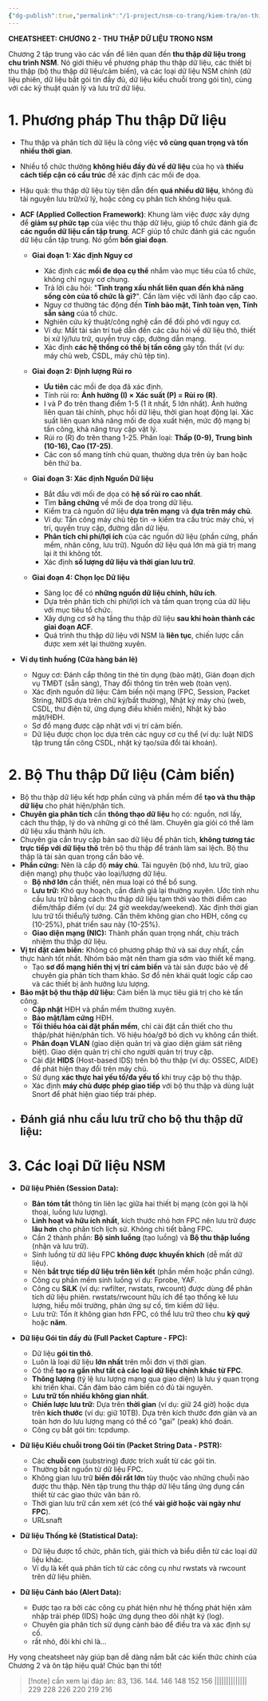 ```yaml
---
{"dg-publish":true,"permalink":"/1-project/nsm-co-trang/kiem-tra/on-thi/01-cheatsheet-dai-chuong-2/","created":"2025-05-30T01:05:52.000+07:00"}
---
```



**CHEATSHEET: CHƯƠNG 2 - THU THẬP DỮ LIỆU TRONG NSM**

Chương 2 tập trung vào các vấn đề liên quan đến **thu thập dữ liệu trong chu trình NSM**. Nó giới thiệu về phương pháp thu thập dữ liệu, các thiết bị thu thập (bộ thu thập dữ liệu/cảm biến), và các loại dữ liệu NSM chính (dữ liệu phiên, dữ liệu bắt gói tin đầy đủ, dữ liệu kiểu chuỗi trong gói tin), cùng với các kỹ thuật quản lý và lưu trữ dữ liệu.

# **1. Phương pháp Thu thập Dữ liệu**

- Thu thập và phân tích dữ liệu là công việc **vô cùng quan trọng và tốn nhiều thời gian**.
    
- Nhiều tổ chức thường **không hiểu đầy đủ về dữ liệu** của họ và **thiếu cách tiếp cận có cấu trúc** để xác định các mối đe dọa.
    
- Hậu quả: thu thập dữ liệu tùy tiện dẫn đến **quá nhiều dữ liệu**, không đủ tài nguyên lưu trữ/xử lý, hoặc công cụ phân tích không hiệu quả.
    
- **ACF (Applied Collection Framework)**: Khung làm việc được xây dựng để **giảm sự phức tạp** của việc thu thập dữ liệu, giúp tổ chức đánh giá đc **các nguồn dữ liệu cần tập trung**. ACF giúp tổ chức đánh giá các nguồn dữ liệu cần tập trung. Nó gồm **bốn giai đoạn**.
    
    - **Giai đoạn 1: Xác định Nguy cơ**
        
        - Xác định các **mối đe dọa cụ thể** nhắm vào mục tiêu của tổ chức, không chỉ nguy cơ chung.
        - Trả lời câu hỏi: "**Tình trạng xấu nhất liên quan đến khả năng sống còn của tổ chức là gì?**". Cần làm việc với lãnh đạo cấp cao.
        - Nguy cơ thường tác động đến **Tính bảo mật, Tính toàn vẹn, Tính sẵn sàng** của tổ chức.
        - Nghiên cứu kỹ thuật/công nghệ cần để đối phó với nguy cơ.
        - Ví dụ: Mất tài sản trí tuệ dẫn đến các câu hỏi về dữ liệu thô, thiết bị xử lý/lưu trữ, quyền truy cập, đường dẫn mạng.
        - Xác định **các hệ thống có thể bị tấn công** gây tổn thất (ví dụ: máy chủ web, CSDL, máy chủ tệp tin).
    - **Giai đoạn 2: Định lượng Rủi ro**
        
        - **Ưu tiên** các mối đe dọa đã xác định.
        - Tính rủi ro: **Ảnh hưởng (I) × Xác suất (P) = Rủi ro (R)**.
        - I và P đo trên thang điểm 1-5 (1 ít nhất, 5 lớn nhất). Ảnh hưởng liên quan tài chính, phục hồi dữ liệu, thời gian hoạt động lại. Xác suất liên quan khả năng mối đe dọa xuất hiện, mức độ mạng bị tấn công, khả năng truy cập vật lý.
        - Rủi ro (R) đo trên thang 1-25. Phân loại: **Thấp (0-9), Trung bình (10-16), Cao (17-25)**.
        - Các con số mang tính chủ quan, thường dựa trên ủy ban hoặc bên thứ ba.
    - **Giai đoạn 3: Xác định Nguồn Dữ liệu**
        
        - Bắt đầu với mối đe dọa có **hệ số rủi ro cao nhất**.
        - Tìm **bằng chứng** về mối đe dọa trong dữ liệu.
        - Kiểm tra cả nguồn dữ liệu **dựa trên mạng** và **dựa trên máy chủ**.
        - Ví dụ: Tấn công máy chủ tệp tin -> kiểm tra cấu trúc máy chủ, vị trí, quyền truy cập, đường dẫn dữ liệu.
        - **Phân tích chi phí/lợi ích** của các nguồn dữ liệu (phần cứng, phần mềm, nhân công, lưu trữ). Nguồn dữ liệu quá lớn mà giá trị mang lại ít thì không tốt.
        - Xác định **số lượng dữ liệu và thời gian lưu trữ**.
    - **Giai đoạn 4: Chọn lọc Dữ liệu**
        
        - Sàng lọc để có **những nguồn dữ liệu chính, hữu ích**.
        - Dựa trên phân tích chi phí/lợi ích và tầm quan trọng của dữ liệu với mục tiêu tổ chức.
        - Xây dựng cơ sở hạ tầng thu thập dữ liệu **sau khi hoàn thành các giai đoạn ACF**.
        - Quá trình thu thập dữ liệu với NSM là **liên tục**, chiến lược cần được xem xét lại thường xuyên.
- **Ví dụ tình huống (Cửa hàng bán lẻ)**
    
    - Nguy cơ: Đánh cắp thông tin thẻ tín dụng (bảo mật), Gián đoạn dịch vụ TMĐT (sẵn sàng), Thay đổi thông tin trên web (toàn vẹn).
    - Xác định nguồn dữ liệu: Cảm biến nội mạng (FPC, Session, Packet String, NIDS dựa trên chữ ký/bất thường), Nhật ký máy chủ (web, CSDL, thư điện tử, ứng dụng điều khiển miền), Nhật ký bảo mật/HĐH.
    - Sơ đồ mạng được cập nhật với vị trí cảm biến.
    - Dữ liệu được chọn lọc dựa trên các nguy cơ cụ thể (ví dụ: luật NIDS tập trung tấn công CSDL, nhật ký tạo/sửa đổi tài khoản).

# **2. Bộ Thu thập Dữ liệu (Cảm biến)**

- Bộ thu thập dữ liệu kết hợp phần cứng và phần mềm để **tạo và thu thập dữ liệu** cho phát hiện/phân tích.
- **Chuyên gia phân tích** cần **thông thạo dữ liệu** họ có: nguồn, nơi lấy, cách thu thập, lý do và những gì có thể làm. Chuyên gia giỏi có thể làm dữ liệu xấu thành hữu ích.
- Chuyên gia cần truy cập bản sao dữ liệu để phân tích, **không tương tác trực tiếp với dữ liệu thô** trên bộ thu thập để tránh làm sai lệch. Bộ thu thập là tài sản quan trọng cần bảo vệ.
- **Phần cứng:** Nên là cấp độ **máy chủ**. Tài nguyên (bộ nhớ, lưu trữ, giao diện mạng) phụ thuộc vào loại/lượng dữ liệu.
    - **Bộ nhớ lớn** cần thiết, nên mua loại có thể bổ sung.
    - **Lưu trữ:** Khó quy hoạch, cần đánh giá lại thường xuyên. Ước tính nhu cầu lưu trữ bằng cách thu thập dữ liệu tạm thời vào thời điểm cao điểm/thấp điểm (ví dụ: 24 giờ weekday/weekend). Xác định thời gian lưu trữ tối thiểu/lý tưởng. Cần thêm không gian cho HĐH, công cụ (10-25%), phát triển sau này (10-25%).
    - **Giao diện mạng (NIC):** Thành phần quan trọng nhất, chịu trách nhiệm thu thập dữ liệu.
- **Vị trí đặt cảm biến:** Không có phương pháp thử và sai duy nhất, cần thực hành tốt nhất. Nhóm bảo mật nên tham gia sớm vào thiết kế mạng.
    - Tạo **sơ đồ mạng hiển thị vị trí cảm biến** và tài sản được bảo vệ để chuyên gia phân tích tham khảo. Sơ đồ nên khái quát logic cấp cao và các thiết bị ảnh hưởng lưu lượng.
- **Bảo mật bộ thu thập dữ liệu:** Cảm biến là mục tiêu giá trị cho kẻ tấn công.
    - **Cập nhật** HĐH và phần mềm thường xuyên.
    - **Bảo mật/làm cứng** HĐH.
    - **Tối thiểu hóa cài đặt phần mềm**, chỉ cài đặt cần thiết cho thu thập/phát hiện/phân tích. Vô hiệu hóa/gỡ bỏ dịch vụ không cần thiết.
    - **Phân đoạn VLAN** (giao diện quản trị và giao diện giám sát riêng biệt). Giao diện quản trị chỉ cho người quản trị truy cập.
    - Cài đặt **HIDS** (Host-based IDS) trên bộ thu thập (ví dụ: OSSEC, AIDE) để phát hiện thay đổi trên máy chủ.
    - Sử dụng **xác thực hai yếu tố/đa yếu tố** khi truy cập bộ thu thập.
    - Xác định **máy chủ được phép giao tiếp** với bộ thu thập và dùng luật Snort để phát hiện giao tiếp trái phép.
- Đánh giá nhu cầu lưu trữ cho bộ thu thập dữ liệu:
	- 

# **3. Các loại Dữ liệu NSM**

- **Dữ liệu Phiên (Session Data):**
    
    - **Bản tóm tắt** thông tin liên lạc giữa hai thiết bị mạng (còn gọi là hội thoại, luồng lưu lượng).
    - **Linh hoạt và hữu ích nhất**, kích thước nhỏ hơn FPC nên lưu trữ được **lâu hơn** cho phân tích lịch sử. Không chi tiết bằng FPC.
    - Cần 2 thành phần: **Bộ sinh luồng** (tạo luồng) và **Bộ thu thập luồng** (nhận và lưu trữ).
    - Sinh luồng từ dữ liệu FPC **không được khuyến khích** (dễ mất dữ liệu).
    - Nên **bắt trực tiếp dữ liệu trên liên kết** (phần mềm hoặc phần cứng).
    - Công cụ phần mềm sinh luồng ví dụ: Fprobe, YAF.
    - Công cụ **SiLK** (ví dụ: rwfilter, rwstats, rwcount) được dùng để phân tích dữ liệu phiên. rwstats/rwcount hữu ích để tạo thống kê lưu lượng, hiểu môi trường, phản ứng sự cố, tìm kiếm dữ liệu.
    - Lưu trữ: Tốn ít không gian hơn FPC, có thể lưu trữ theo chu **kỳ quý** hoặc **năm**.
- **Dữ liệu Gói tin đầy đủ (Full Packet Capture - FPC):**
    
    - Dữ liệu **gói tin thô**.
    - Luôn là loại dữ liệu **lớn nhất** trên mỗi đơn vị thời gian.
    - Có thể **tạo ra gần như tất cả các loại dữ liệu chính khác từ FPC**.
    - **Thông lượng** (tỷ lệ lưu lượng mạng qua giao diện) là lưu ý quan trọng khi triển khai. Cần đảm bảo cảm biến có đủ tài nguyên.
    - **Lưu trữ tốn nhiều không gian nhất**.
    - **Chiến lược lưu trữ:** Dựa trên **thời gian** (ví dụ: giữ 24 giờ) hoặc dựa trên **kích thước** (ví dụ: giữ 10TB). Dựa trên kích thước đơn giản và an toàn hơn do lưu lượng mạng có thể có "gai" (peak) khó đoán.
    - Công cụ bắt gói tin: tcpdump.
- **Dữ liệu Kiểu chuỗi trong Gói tin (Packet String Data - PSTR):**
    
    - Các **chuỗi con** (substring) được trích xuất từ các gói tin.
    - Thường bắt nguồn từ dữ liệu FPC.
    - Không gian lưu trữ **biến đổi rất lớn** tùy thuộc vào những chuỗi nào được thu thập. Nên tập trung thu thập dữ liệu tầng ứng dụng cần thiết từ các giao thức văn bản rõ.
    - Thời gian lưu trữ cần xem xét (có thể **vài giờ hoặc vài ngày như FPC**).
    - URLsnaft
- **Dữ liệu Thống kê (Statistical Data):**
    
    - Dữ liệu được tổ chức, phân tích, giải thích và biểu diễn từ các loại dữ liệu khác.
    - Ví dụ là kết quả phân tích từ các công cụ như rwstats và rwcount trên dữ liệu phiên.
- **Dữ liệu Cảnh báo (Alert Data):**
    
    - Được tạo ra bởi các công cụ phát hiện như hệ thống phát hiện xâm nhập trái phép (IDS) hoặc ứng dụng theo dõi nhật ký (log).
    - Chuyên gia phân tích sử dụng cảnh báo để điều tra và xác định sự cố.
    - rất nhỏ, đôi khi chỉ là...

Hy vọng cheatsheet này giúp bạn dễ dàng nắm bắt các kiến thức chính của Chương 2 và ôn tập hiệu quả! Chúc bạn thi tốt!


>[!note] cần xem lại đáp án:
>83, 136. 144. 146 148 152 156 |||||||||||||| 229 228 226 220 219 216

